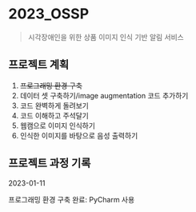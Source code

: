 # 2023_OSSP

> 시각장애인을 위한 상품 이미지 인식 기반 알림 서비스  

## 프로젝트 계획

1. ~~프로그래밍 환경 구축~~
2. 데이터 셋 구축하기/image augmentation 코드 추가하기
3. 코드 완벽하게 돌려보기
4. 코드 이해하고 주석달기
5. 웹캠으로 이미지 인식하기
6. 인식한 이미지를 바탕으로 음성 출력하기



## 프로젝트 과정 기록

2023-01-11

프로그래밍 환경 구축 완료: PyCharm 사용

